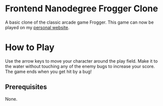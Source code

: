 Frontend Nanodegree Frogger Clone
===============================

A basic clone of the classic arcade game Frogger. This game can now be played on my [personal
website](https://averyuslaner.com/projects/bugger/).

# How to Play

Use the arrow keys to move your character around the play field. Make it to the water without 
touching any of the enemy bugs to increase your score. The game ends when you get hit by a bug!

## Prerequisites

None.
